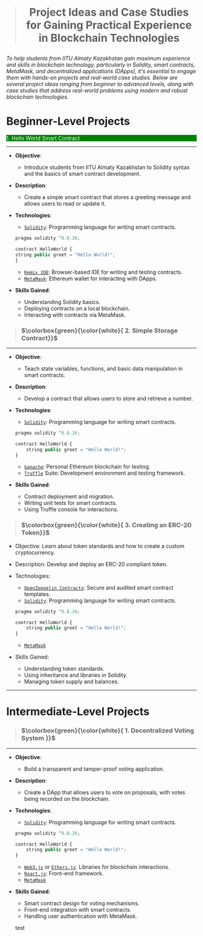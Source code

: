 <br/><br/>

> # <p align="center">Project Ideas and Case Studies for Gaining Practical Experience in Blockchain Technologies</p>

###### To help students from IITU Almaty Kazakhstan gain maximum experience and skills in blockchain technology, particularly in Solidity, smart contracts, MetaMask, and decentralized applications (DApps), it's essential to engage them with hands-on projects and real-world case studies. Below are several project ideas ranging from beginner to advanced levels, along with case studies that address real-world problems using modern and robust blockchain technologies.

# Beginner-Level Projects


<div style="background-color: green; color: white;">1. Hello World Smart Contract</div>

---

- **Objective**:
  - Introduce students from IITU Almaty Kazakhstan to Solidity syntax and the basics of smart contract development.
- **Description**:
  - Create a simple smart contract that stores a greeting message and allows users to read or update it.
- **Technologies**:

  - [`Solidity`](https://solidity-by-example.org/hello-world/): Programming language for writing smart contracts.

  ```javascript
  pragma solidity ^0.8.26;

  contract HelloWorld {
  string public greet = "Hello World!";
  }
  ```

  - [`Remix IDE`](https://remix.ethereum.org/): Browser-based IDE for writing and testing contracts.
  - [`MetaMask`](https://portfolio.metamask.io/): Ethereum wallet for interacting with DApps.

- **Skills Gained**:
  - Understanding Solidity basics.
  - Deploying contracts on a local blockchain.
  - Interacting with contracts via MetaMask.

> ### $\colorbox{green}{\color{white}{ 2. Simple Storage Contract}}$

---

- **Objective**:
  - Teach state variables, functions, and basic data manipulation in smart contracts.
- **Description**:
  - Develop a contract that allows users to store and retrieve a number.
- **Technologies**:

  - [`Solidity`](https://solidity-by-example.org/hello-world/): Programming language for writing smart contracts.

  ```javascript
  pragma solidity ^0.8.26;

  contract HelloWorld {
      string public greet = "Hello World!";
  }
  ```

  - [`Ganache`](https://archive.trufflesuite.com/docs/ganache/): Personal Ethereum blockchain for testing.
  - [`Truffle`](https://archive.trufflesuite.com/docs/truffle/) Suite: Development environment and testing framework.

- **Skills Gained**:
  - Contract deployment and migration.
  - Writing unit tests for smart contracts.
  - Using Truffle console for interactions.

> ### $\colorbox{green}{\color{white}{ 3. Creating an ERC-20 Token}}$

- Objective: Learn about token standards and how to create a custom cryptocurrency.
- Description: Develop and deploy an ERC-20 compliant token.
- Technologies:

  - [`OpenZeppelin Contracts`](https://docs.openzeppelin.com/contracts/5.x/): Secure and audited smart contract templates.
  - [`Solidity`](https://solidity-by-example.org/hello-world/): Programming language for writing smart contracts.

  ```javascript
  pragma solidity ^0.8.26;

  contract HelloWorld {
      string public greet = "Hello World!";
  }
  ```

  - [`MetaMask`](https://portfolio.metamask.io/)

- Skills Gained:
  - Understanding token standards.
  - Using inheritance and libraries in Solidity.
  - Managing token supply and balances.

---

# Intermediate-Level Projects

> ### $\colorbox{green}{\color{white}{ 1. Decentralized Voting System }}$

---

- **Objective**:
  - Build a transparent and tamper-proof voting application.
- **Description**:
  - Create a DApp that allows users to vote on proposals, with votes being recorded on the blockchain.
- **Technologies**:

  - [`Solidity`](https://solidity-by-example.org/hello-world/): Programming language for writing smart contracts.

  ```javascript
  pragma solidity ^0.8.26;

  contract HelloWorld {
      string public greet = "Hello World!";
  }
  ```

  - [`Web3.js`](https://web3js.readthedocs.io/en/v1.5.2/index.html) or [`Ethers.js`](https://docs.ethers.org/v5/): Libraries for blockchain interactions.
  - [`React.js`](https://react.dev/learn): Front-end framework.
  - [`MetaMask`](https://portfolio.metamask.io/)

- **Skills Gained**:
  - Smart contract design for voting mechanisms.
  - Front-end integration with smart contracts.
  - Handling user authentication with MetaMask.

  test
